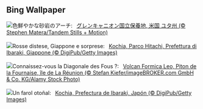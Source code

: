 ## Bing Wallpaper
![](https://www.bing.com/th?id=OHR.CoyoteGulch_JA-JP8998470067_UHD.jpg&w=1000)色鮮やかな砂岩のアーチ:&nbsp;&ensp;[グレンキャニオン国立保養地, 米国 ユタ州 (© Stephen Matera/Tandem Stills + Motion)](https://www.bing.com/th?id=OHR.CoyoteGulch_JA-JP8998470067_UHD.jpg)
<br><br/>
![](https://www.bing.com/th?id=OHR.KochiaJapan_IT-IT3574438089_UHD.jpg&w=1000)Rosse distese, Giappone e sorprese:&nbsp;&ensp;[Kochia, Parco Hitachi, Prefettura di Ibaraki, Giappone (© DigiPub/Getty Images)](https://www.bing.com/th?id=OHR.KochiaJapan_IT-IT3574438089_UHD.jpg)
<br><br/>
![](https://www.bing.com/th?id=OHR.PitonFournaise_FR-FR7028055947_UHD.jpg&w=1000)Connaissez-vous la Diagonale des Fous ?:&nbsp;&ensp;[Volcan Formica Leo, Piton de la Fournaise, île de La Réunion (© Stefan Kiefer/imageBROKER.com GmbH & Co. KG/Alamy Stock Photo)](https://www.bing.com/th?id=OHR.PitonFournaise_FR-FR7028055947_UHD.jpg)
<br><br/>
![](https://www.bing.com/th?id=OHR.KochiaJapan_ES-ES7555433683_UHD.jpg&w=1000)Un farol otoñal:&nbsp;&ensp;[Kochia, Prefectura de Ibaraki, Japón (© DigiPub/Getty Images)](https://www.bing.com/th?id=OHR.KochiaJapan_ES-ES7555433683_UHD.jpg)
<br><br/>
